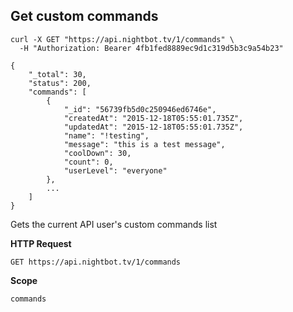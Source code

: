 ## Get custom commands

```cURL
curl -X GET "https://api.nightbot.tv/1/commands" \
  -H "Authorization: Bearer 4fb1fed8889ec9d1c319d5b3c9a54b23"

{
    "_total": 30,
    "status": 200,
    "commands": [
        {
            "_id": "56739fb5d0c250946ed6746e",
            "createdAt": "2015-12-18T05:55:01.735Z",
            "updatedAt": "2015-12-18T05:55:01.735Z",
            "name": "!testing",
            "message": "this is a test message",
            "coolDown": 30,
            "count": 0,
            "userLevel": "everyone"
        },
        ...
    ]
}
```

Gets the current API user's custom commands list

**HTTP Request**

`GET https://api.nightbot.tv/1/commands`

**Scope**

`commands`